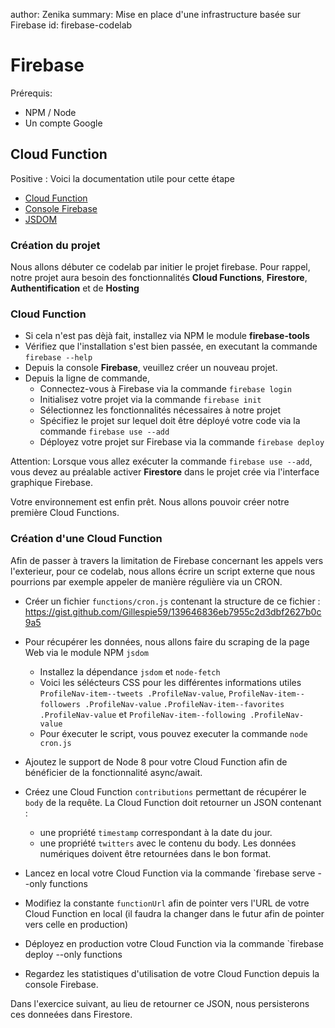 author: Zenika
summary: Mise en place d'une infrastructure basée sur Firebase
id: firebase-codelab

# Firebase

Prérequis:

- NPM / Node
- Un compte Google

## Cloud Function

Positive
: Voici la documentation utile pour cette étape

- [Cloud Function ](https://firebase.google.com/docs/functions/)
- [Console Firebase](https://console.firebase.google.com)
- [JSDOM](https://www.npmjs.com/package/jsdom)

### Création du projet

Nous allons débuter ce codelab par initier le projet firebase. Pour rappel, notre projet aura besoin des fonctionnalités **Cloud Functions**, **Firestore**, **Authentification** et de **Hosting**

### Cloud Function

- Si cela n'est pas dèjà fait, installez via NPM le module **firebase-tools**
- Vérifiez que l'installation s'est bien passée, en executant la commande `firebase --help`
- Depuis la console **Firebase**, veuillez créer un nouveau projet.
- Depuis la ligne de commande,
  - Connectez-vous à Firebase via la commande `firebase login`
  - Initialisez votre projet via la commande `firebase init`
  - Sélectionnez les fonctionnalités nécessaires à notre projet
  - Spécifiez le projet sur lequel doit être déployé votre code via la commande `firebase use --add`
  - Déployez votre projet sur Firebase via la commande `firebase deploy`

Attention: Lorsque vous allez exécuter la commande `firebase use --add`, vous devez au préalable activer **Firestore** dans le projet crée via l'interface graphique Firebase.

Votre environnement est enfin prêt. Nous allons pouvoir créer notre première Cloud Functions.

### Création d'une Cloud Function

Afin de passer à travers la limitation de Firebase concernant les appels vers l'exterieur, pour ce codelab, nous allons écrire un script externe que nous pourrions par exemple appeler de manière régulière via un CRON.

- Créer un fichier `functions/cron.js` contenant la structure de ce fichier : https://gist.github.com/Gillespie59/139646836eb7955c2d3dbf2627b0c9a5
- Pour récupérer les données, nous allons faire du scraping de la page Web via le module NPM `jsdom`

  - Installez la dépendance `jsdom` et `node-fetch`
  - Voici les sélécteurs CSS pour les différentes informations utiles `ProfileNav-item--tweets .ProfileNav-value`, `ProfileNav-item--followers .ProfileNav-value` `.ProfileNav-item--favorites .ProfileNav-value` et `ProfileNav-item--following .ProfileNav-value`
  - Pour éxecuter le script, vous pouvez executer la commande `node cron.js`

- Ajoutez le support de Node 8 pour votre Cloud Function afin de bénéficier de la fonctionnalité async/await.
- Créez une Cloud Function `contributions` permettant de récupérer le `body` de la requête. La Cloud Function doit retourner un JSON contenant :
  - une propriété `timestamp` correspondant à la date du jour.
  - une propriété `twitters` avec le contenu du body. Les données numériques doivent être retournées dans le bon format.
- Lancez en local votre Cloud Function via la commande `firebase serve --only functions
- Modifiez la constante `functionUrl` afin de pointer vers l'URL de votre Cloud Function en local (il faudra la changer dans le futur afin de pointer vers celle en production)
- Déployez en production votre Cloud Function via la commande `firebase deploy --only functions
- Regardez les statistiques d'utilisation de votre Cloud Function depuis la console Firebase.

Dans l'exercice suivant, au lieu de retourner ce JSON, nous persisterons ces donneées dans Firestore.
